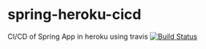 # spring-heroku-cicd
CI/CD of Spring App in heroku using travis
[![Build Status](https://travis-ci.org/github/sukantaa/spring-heroku-cicd.svg)](https://travis-ci.org/github/sukantaa/spring-heroku-cicd)
